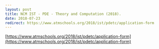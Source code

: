 ```yaml
---
layout: post
title: NCM IST - PDE - Theory and Computation (2018).
date: 2018-07-23
redirect: https://www.atmschools.org/2018/ist/pdetc/application-form
---
```


[https://www.atmschools.org/2018/ist/pdetc/application-form](https://www.atmschools.org/2018/ist/pdetc/application-form)
